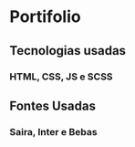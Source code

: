 ﻿# Portifolio
## Tecnologias usadas
### HTML, CSS, JS e SCSS

## Fontes Usadas
### Saira, Inter e Bebas
